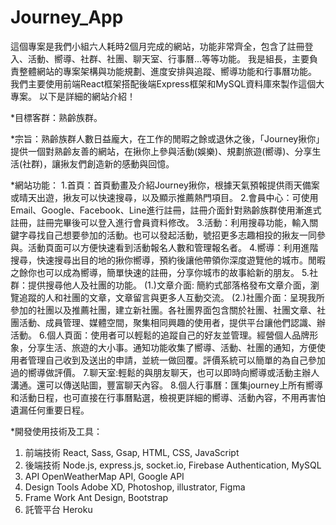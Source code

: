 # Journey_App

這個專案是我們小組六人耗時2個月完成的網站，功能非常齊全，包含了註冊登入、活動、嚮導、社群、社團、聊天室、行事曆...等等功能。
我是組長，主要負責整體網站的專案架構與功能規劃、進度安排與追蹤、嚮導功能和行事曆功能。
我們主要使用前端React框架搭配後端Express框架和MySQL資料庫來製作這個大專案。
以下是詳細的網站介紹！

*目標客群：熟齡族群。

*宗旨：熟齡族群人數日益龐大，在工作的閒暇之餘或退休之後，「Journey揪你」提供一個對熟齡友善的網站，在揪你上參與活動(娛樂)、規劃旅遊(嚮導)、分享生活(社群)，讓揪友們創造新的感動與回憶。

*網站功能：
1.首頁：首頁動畫及介紹Journey揪你，根據天氣預報提供雨天備案或晴天出遊，揪友可以快速搜尋，以及顯示推薦熱門項目。
2.會員中心：可使用Email、Google、Facebook、Line進行註冊，註冊介面針對熟齡族群使用漸進式註冊，註冊完畢後可以登入進行會員資料修改。
3.活動：利用搜尋功能，輸入關鍵字尋找自己想要參加的活動。也可以發起活動，號招更多志趣相投的揪友一同參與。活動頁面可以方便快速看到活動報名人數和管理報名者。
4.嚮導：利用進階搜尋，快速搜尋出目的地的揪你嚮導，預約後讓他帶領你深度遊覽他的城市。閒暇之餘你也可以成為嚮導，簡單快速的註冊，分享你城市的故事給新的朋友。
5.社群：提供搜尋他人及社團的功能。
(1.)文章介面: 簡約式部落格發布文章介面，瀏覽追蹤的人和社團的文章，文章留言與更多人互動交流。
(2.)社團介面：呈現我所參加的社團以及推薦社團，建立新社團。各社團界面包含關於社團、社團文章、社團活動、成員管理、媒體空間，聚集相同興趣的使用者，提供平台讓他們認識、辦活動。
6.個人頁面：使用者可以輕鬆的追蹤自己的好友並管理。經營個人品牌形象，分享生活、旅遊的大小事。通知功能收集了嚮導、活動、社團的通知，方便使用者管理自己收到及送出的申請，並統一做回覆。評價系統可以簡單的為自己參加過的嚮導做評價。
7.聊天室:輕鬆的與朋友聊天，也可以即時向嚮導或活動主辦人溝通。還可以傳送貼圖，豐富聊天內容。
8.個人行事曆：匯集journey上所有嚮導和活動日程，也可直接在行事曆點選，檢視更詳細的嚮導、活動內容，不用再害怕遺漏任何重要日程。

*開發使用技術及工具：
1. 前端技術
React, Sass, Gsap, HTML, CSS, JavaScript
2. 後端技術
Node.js, express.js, socket.io, Firebase Authentication, MySQL
3. API
OpenWeatherMap API, Google API
4. Design	Tools
Adobe	XD, Photoshop, illustrator, Figma
5. Frame	Work
Ant Design, Bootstrap
6. 託管平台
Heroku

